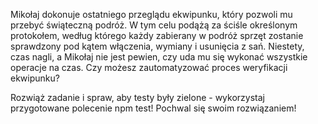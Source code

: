 Mikołaj dokonuje ostatniego przeglądu ekwipunku, który pozwoli mu przebyć świąteczną podróż. W tym celu podążą za ściśle określonym protokołem, według którego każdy zabierany w podróż sprzęt zostanie sprawdzony pod kątem włączenia, wymiany i usunięcia z sań. Niestety, czas nagli, a Mikołaj nie jest pewien, czy uda mu się wykonać wszystkie operacje na czas. Czy możesz zautomatyzować proces weryfikacji ekwipunku?

Rozwiąż zadanie i spraw, aby testy były zielone - wykorzystaj przygotowane polecenie npm test! Pochwal się swoim rozwiązaniem!